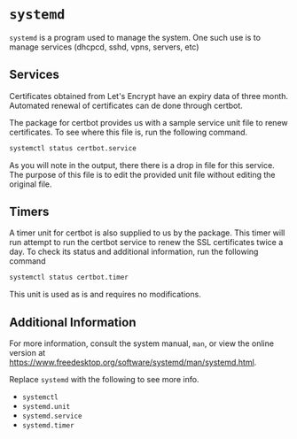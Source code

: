 # `systemd`

`systemd` is a program used to manage the system.
One such use is to manage services (dhcpcd, sshd, vpns, servers, etc)

## Services

Certificates obtained from Let's Encrypt have an expiry data of three month.
Automated renewal of certificates can de done through certbot.

The package for certbot provides us with a sample service unit file to renew certificates.
To see where this file is, run the following command.

```bash
systemctl status certbot.service
```

As you will note in the output, there there is a drop in file for this service.
The purpose of this file is to edit the provided unit file without editing the original file.

## Timers

A timer unit for certbot is also supplied to us by the package.
This timer will run attempt to run the certbot service to renew the SSL certificates twice a day.
To check its status and additional information, run the following command

```bash
systemctl status certbot.timer
```

This unit is used as is and requires no modifications.

## Additional Information

For more information, consult the system manual, `man`, or view the online version at https://www.freedesktop.org/software/systemd/man/systemd.html.

Replace `systemd` with the following to see more info.

 - `systemctl`
 - `systemd.unit`
 - `systemd.service`
 - `systemd.timer`
